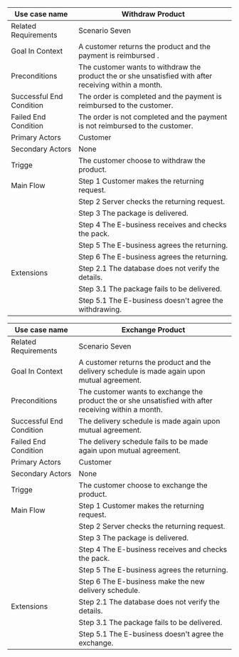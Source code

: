 | Use case name            | Withdraw Product                         |
| ------------------------ | ---------------------------------------- |
| Related Requirements     | Scenario Seven                           |
| Goal In Context          | A customer returns the product and the payment is reimbursed . |
| Preconditions            | The customer wants to withdraw the product the or she unsatisfied with after receiving within a month. |
| Successful End Condition | The order is completed and the payment is reimbursed to the customer. |
| Failed End Condition     | The order is not completed and the payment is not reimbursed to the customer. |
| Primary Actors           | Customer                                 |
| Secondary Actors         | None                                     |
| Trigge                   | The customer choose to withdraw the product. |
| Main Flow                | Step 1 Customer makes the returning request. |
|                          | Step 2 Server checks the returning request. |
|                          | Step 3 The package is delivered.         |
|                          | Step 4  The E-business receives and checks the pack. |
|                          | Step 5 The E-business agrees the returning. |
|                          | Step 6 The E-business agrees the returning. |
| Extensions               | Step 2.1 The database does not verify the details. |
|                          | Step 3.1 The package fails to be delivered. |
|                          | Step 5.1 The E-business doesn't agree the withdrawing. |

| Use case name            | Exchange Product                         |
| ------------------------ | ---------------------------------------- |
| Related Requirements     | Scenario Seven                           |
| Goal In Context          | A customer returns the product and the delivery schedule is made again upon mutual agreement. |
| Preconditions            | The customer wants to exchange the product the or she unsatisfied with after receiving within a month. |
| Successful End Condition | The delivery schedule is made again upon mutual agreement. |
| Failed End Condition     | The delivery schedule fails to be made again upon mutual agreement. |
| Primary Actors           | Customer                                 |
| Secondary Actors         | None                                     |
| Trigge                   | The customer choose to exchange the product. |
| Main Flow                | Step 1 Customer makes the returning request. |
|                          | Step 2 Server checks the returning request. |
|                          | Step 3 The package is delivered.         |
|                          | Step 4  The E-business receives and checks the pack. |
|                          | Step 5 The E-business agrees the returning. |
|                          | Step 6 The E-business make the new delivery schedule. |
| Extensions               | Step 2.1 The database does not verify the details. |
|                          | Step 3.1 The package fails to be delivered. |
|                          | Step 5.1 The E-business doesn't agree the exchange. |


